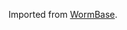 [//]: # (Created by ./bin/manage_files.pl from ./species/Caenorhabditis_briggsae/PRJNA10731/Caenorhabditis_briggsae_PRJNA10731.assembly.html on Thu Jun 11 13:43:34 2020)
Imported from [WormBase](https://www.wormbase.org/).
